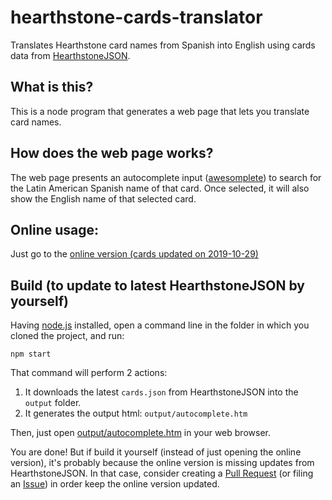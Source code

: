 # hearthstone-cards-translator
Translates Hearthstone card names from Spanish into English using cards data from [HearthstoneJSON](http://hearthstonejson.com/).

## What is this?

This is a node program that generates a web page that lets you translate card names.

## How does the web page works?

The web page presents an autocomplete input ([awesomplete](https://leaverou.github.io/awesomplete/)) to search for the Latin American Spanish name of that card. Once selected, it will also show the English name of that selected card.

## Online usage:

Just go to the [online version (cards updated on 2019-10-29)](http://protron.github.io/hearthstone-cards-translator/output/autocomplete.htm)

## Build (to update to latest HearthstoneJSON by yourself)

Having [node.js](https://nodejs.org/) installed, open a command line in the folder in which you cloned the project, and run:

    npm start

That command will perform 2 actions:

1. It downloads the latest `cards.json` from HearthstoneJSON into the `output` folder.
2. It generates the output html: `output/autocomplete.htm`

Then, just open [output/autocomplete.htm](output/autocomplete.htm) in your web browser.

You are done! But if build it yourself (instead of just opening the online version), it's probably because the online version is missing updates from HearthstoneJSON. In that case, consider creating a [Pull Request](https://github.com/protron/hearthstone-cards-translator/pulls) (or filing an [Issue](https://github.com/protron/hearthstone-cards-translator/issues)) in order keep the online version updated.
